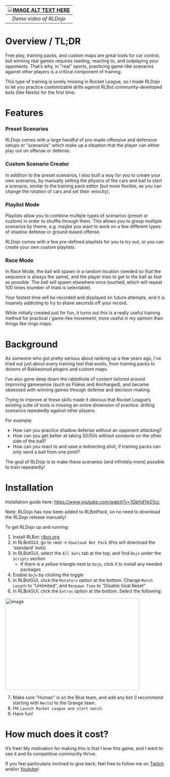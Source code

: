 | [![IMAGE ALT TEXT HERE](https://img.youtube.com/vi/4bHnGBm2Dbw/0.jpg)](https://www.youtube.com/watch?v=4bHnGBm2Dbw) |
|:--:| 
| *Demo video of RLDojo* |

# Overview / TL;DR

Free play, training packs, and custom maps are great tools for car control, but winning real games requires reading, reacting to, and outplaying your opponents. That’s why, in "real" sports, practicing game-like scenarios against other players is a critical component of training.

This type of training is sorely missing in Rocket League, so I made RLDojo to let you practice customizable drills against RLBot community-developed bots (like Nexto) for the first time.

# Features

### Preset Scenarios

RLDojo comes with a large handful of pre-made offensive and defensive setups or “scenarios” which make up a situation that the player can either play out on offense or defense.

### Custom Scenario Creator

In addition to the preset scenarios, I also built a way for you to create your own scenarios, by manually setting the physics of the cars and ball to start a scenario, similar to the training pack editor (but more flexible, as you can change the rotation of cars and set their velocity).

### Playlist Mode

Playlists allow you to combine multiple types of scenarios (preset or custom) in order to shuffle through them. This allows you to group multiple scenarios by theme, e.g. maybe you want to work on a few different types of shadow defense or ground-based offense.

RLDojo comes with a few pre-defined playlists for you to try out, or you can create your own custom playlists.

### Race Mode

In Race Mode, the ball will spawn in a random location (seeded so that the sequence is always the same), and the player tries to get to the ball as fast as possible. The ball will spawn elsewhere once touched, which will repeat 100 times (number of trials is selectable).

Your fastest time will be recorded and displayed on future attempts, and it is insanely addicting to try to shave seconds off your record.

While initially created just for fun, it turns out this is a really useful training method for practical / game-like movement, more useful in my opinion than things like rings maps.

# Background

As someone who got pretty serious about ranking up a few years ago, I’ve tried out just about every training tool that exists, from training packs to dozens of Bakkesmod plugins and custom maps.

I’ve also gone deep down the rabbithole of content tailored around improving gamesense (such as Flakes and Aircharged), and became obsessed with winning games through defense and decision-making.

Trying to improve at these skills made it obvious that Rocket League’s existing suite of tools is missing an entire dimension of practice: drilling scenarios repeatedly against other players.

For example:

- How can you practice shadow defense without an opponent attacking?
- How can you get better at taking 50/50s without someone on the other side of the ball?
- How can you react to and save a redirecting shot, if training packs can only send a ball from one point?

The goal of RLDojo is to make these scenarios (and infinitely more) possible to train repeatedly!

# Installation
Installation guide here: https://www.youtube.com/watch?v=1GbHdYeG1cc

Note: RLDojo has now been added to RLBotPack, so no need to download the RLDojo release manually!

To get RLDojo up and running:
1. Install RLBot: [rlbot.org](https://rlbot.org/)
2. In RLBotGUI, go to `+Add` -> `Download Bot Pack` (this will download the 'standard' bots)
3. In RLBotGUI, select the `All bots` tab at the top, and find `Dojo` under the `Scripts` section
   - If there is a yellow triangle next to `Dojo`, click it to install any needed packages
4. Enable `Dojo` by clicking the toggle
5. In RLBotGUI, click the `Mutators` option at the bottom. Change `Match Length` to "Unlimited", and `Respawn Time` to "Disable Goal Reset"
6. In RLBotGUI, click the `Extras` option at the bottom. Select the following:
 <img width="421" height="289" alt="image" src="https://github.com/user-attachments/assets/a7c5a078-4c64-409a-a16f-a01658826b1a" />

7. Make sure "Human" is on the Blue team, and add any bot (I recommend starting with `Necto`) to the Orange team.
8. Hit `Launch Rocket League and start match`.
9. Have fun!


# How much does it cost?

It’s free! My motivation for making this is that I love this game, and I want to see it and its competitive community thrive.

If you feel particularly inclined to give back, feel free to follow me on [Twitch](https://www.twitch.tv/smoothrik) and/or [Youtube](https://www.youtube.com/@smooth_rik)!
